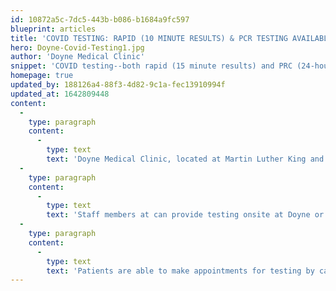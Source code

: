 ```yaml
---
id: 10872a5c-7dc5-443b-b086-b1684a9fc597
blueprint: articles
title: 'COVID TESTING: RAPID (10 MINUTE RESULTS) & PCR TESTING AVAILABLE AT DOYNE MEDICAL'
hero: Doyne-Covid-Testing1.jpg
author: 'Doyne Medical Clinic'
snippet: 'COVID testing--both rapid (15 minute results) and PRC (24-hour results--are available at Doyne Medical clinic In Las Vegas.  Staff members at can provide testing onsite at Doyne or make arrangements to provide business with testing onsite.'
homepage: true
updated_by: 188126a4-88f3-4d82-9c1a-fec13910994f
updated_at: 1642809448
content:
  -
    type: paragraph
    content:
      -
        type: text
        text: 'Doyne Medical Clinic, located at Martin Luther King and Bonanza in Las Vegas, is now offering COVID-19 testing with results in 15 minutes as well as PRC testing with results in 24 hours. While there is a national shortage of COVID tests, Doyne is well supplied.'
  -
    type: paragraph
    content:
      -
        type: text
        text: 'Staff members at can provide testing onsite at Doyne or make arrangements to provide business with testing onsite.'
  -
    type: paragraph
    content:
      -
        type: text
        text: 'Patients are able to make appointments for testing by calling OR texting Doyne Medical Clinic at 702-631-6860. Testing is available Monday-Friday from 9 am to 5 pm. at 1706 W Bonanza Las Vegas 89106.'
---
```

